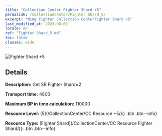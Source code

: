 ```yaml
---
title: "Collection Center Fighter Shard +5"
permalink: /CollectionCenter/Fighter Shard_5/
excerpt: "Wing Fighter Collection CenterFighter Shard +5"
last_modified_at: 2023-08-09
locale: en
ref: "Fighter Shard_5.md"
toc: false
classes: wide
---
```



![Fighter Shard +5](/images/cc/CC_Fighter_Shard_5.png)

## Details

  **Description:** Get SR Fighter Shard×2

  **Transport time:** 4800

  **Maximum BP in time calculation:** 110000

  **Resource Level:** [5](/CollectionCenter/CC Resource +5/){: .btn .btn--info}

  **Resource Type:** [Fighter Shard](/CollectionCenter/CC Resource Fighter Shard/){: .btn .btn--info}

